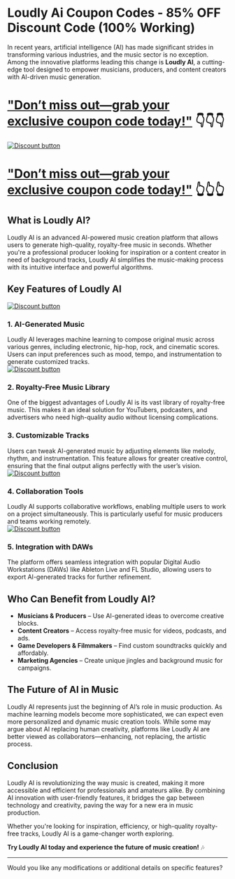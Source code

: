 # Loudly Ai Coupon Codes - 85% OFF Discount Code (100% Working)

In recent years, artificial intelligence (AI) has made significant strides in transforming various industries, and the music sector is no exception. Among the innovative platforms leading this change is **Loudly AI**, a cutting-edge tool designed to empower musicians, producers, and content creators with AI-driven music generation.  

# [**"Don’t miss out—grab your exclusive coupon code today!"**](https://www.loudly.com/?ref=muhammad) 👇👇👇

[![Discount button](https://github.com/user-attachments/assets/d84d81bf-3162-482e-9e2e-e24303a0283e)](https://www.loudly.com/?ref=muhammad)

# [**"Don’t miss out—grab your exclusive coupon code today!"**](https://www.loudly.com/?ref=muhammad) 👆👆👆

## **What is Loudly AI?**  
Loudly AI is an advanced AI-powered music creation platform that allows users to generate high-quality, royalty-free music in seconds. Whether you're a professional producer looking for inspiration or a content creator in need of background tracks, Loudly AI simplifies the music-making process with its intuitive interface and powerful algorithms.  

## **Key Features of Loudly AI**

[![Discount button](https://github.com/user-attachments/assets/79dbd486-abcb-4b1a-84c9-542eb3a6dc2c)](https://www.loudly.com/?ref=muhammad)

### **1. AI-Generated Music**  
Loudly AI leverages machine learning to compose original music across various genres, including electronic, hip-hop, rock, and cinematic scores. Users can input preferences such as mood, tempo, and instrumentation to generate customized tracks.  
[![Discount button](https://github.com/user-attachments/assets/79dbd486-abcb-4b1a-84c9-542eb3a6dc2c)](https://www.loudly.com/?ref=muhammad)
### **2. Royalty-Free Music Library**  
One of the biggest advantages of Loudly AI is its vast library of royalty-free music. This makes it an ideal solution for YouTubers, podcasters, and advertisers who need high-quality audio without licensing complications.  

### **3. Customizable Tracks**  
Users can tweak AI-generated music by adjusting elements like melody, rhythm, and instrumentation. This feature allows for greater creative control, ensuring that the final output aligns perfectly with the user’s vision.  
[![Discount button](https://github.com/user-attachments/assets/79dbd486-abcb-4b1a-84c9-542eb3a6dc2c)](https://www.loudly.com/?ref=muhammad)

### **4. Collaboration Tools**  
Loudly AI supports collaborative workflows, enabling multiple users to work on a project simultaneously. This is particularly useful for music producers and teams working remotely.  
[![Discount button](https://github.com/user-attachments/assets/79dbd486-abcb-4b1a-84c9-542eb3a6dc2c)](https://www.loudly.com/?ref=muhammad)

### **5. Integration with DAWs**  
The platform offers seamless integration with popular Digital Audio Workstations (DAWs) like Ableton Live and FL Studio, allowing users to export AI-generated tracks for further refinement.  

## **Who Can Benefit from Loudly AI?**  
- **Musicians & Producers** – Use AI-generated ideas to overcome creative blocks.  
- **Content Creators** – Access royalty-free music for videos, podcasts, and ads.  
- **Game Developers & Filmmakers** – Find custom soundtracks quickly and affordably.  
- **Marketing Agencies** – Create unique jingles and background music for campaigns.  

## **The Future of AI in Music**  
Loudly AI represents just the beginning of AI’s role in music production. As machine learning models become more sophisticated, we can expect even more personalized and dynamic music creation tools. While some may argue about AI replacing human creativity, platforms like Loudly AI are better viewed as collaborators—enhancing, not replacing, the artistic process.  

## **Conclusion**  
Loudly AI is revolutionizing the way music is created, making it more accessible and efficient for professionals and amateurs alike. By combining AI innovation with user-friendly features, it bridges the gap between technology and creativity, paving the way for a new era in music production.  

Whether you're looking for inspiration, efficiency, or high-quality royalty-free tracks, Loudly AI is a game-changer worth exploring.  

**Try Loudly AI today and experience the future of music creation!** 🎶  

---  
Would you like any modifications or additional details on specific features?
